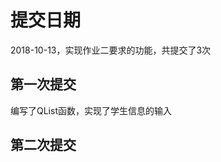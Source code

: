 提交日期
=======
2018-10-13，实现作业二要求的功能，共提交了3次

第一次提交
----------
编写了QList函数，实现了学生信息的输入

第二次提交
---------


